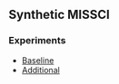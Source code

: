 ## Synthetic MISSCI
### Experiments
- [Baseline](experiments/baseline.md)
- [Additional](experiments/additional.md)
